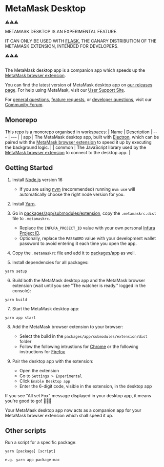 # MetaMask Desktop

⚠️⚠️⚠️

METAMASK DESKTOP IS AN EXPERIMENTAL FEATURE.

IT CAN ONLY BE USED WITH [FLASK](https://metamask.io/flask/), THE CANARY DISTRIBUTION OF THE METAMASK EXTENSION, INTENDED FOR DEVELOPERS.

⚠️⚠️⚠️
<br><br>

The MetaMask desktop app is a companion app which speeds up the [MetaMask browser extension](https://github.com/MetaMask/metamask-extension).

You can find the latest version of MetaMask desktop app on [our releases page](https://github.com/MetaMask/desktop/releases). For help using MetaMask, visit our [User Support Site](https://metamask.zendesk.com/hc/en-us).

For [general questions](https://community.metamask.io/c/learn/26), [feature requests](https://community.metamask.io/c/feature-requests-ideas/13), or [developer questions](https://community.metamask.io/c/developer-questions/11), visit our [Community Forum](https://community.metamask.io/).

## Monorepo

This repo is a monorepo organised in workspaces:
| Name | Description
| --- | --- |
| app | The MetaMask desktop app, built with [Electron](https://www.electronjs.org/docs/latest), which can be paired with the [MetaMask browser extension](https://github.com/MetaMask/metamask-extension) to speed it up by executing the background logic. |
| common | The JavaScript library used by the [MetaMask browser extension](https://github.com/MetaMask/metamask-extension) to connect to the desktop app. |

## Getting Started

1. Install [Node.js](https://nodejs.org) version 16
   - If you are using [nvm](https://github.com/nvm-sh/nvm#installing-and-updating) (recommended) running `nvm use` will automatically choose the right node version for you.


2. Install [Yarn](https://yarnpkg.com/en/docs/install).


3. Go in [packages/app/submodules/extension](packages/app/submodules/extension), copy the `.metamaskrc.dist` file to `.metamaskrc`.
   - Replace the `INFURA_PROJECT_ID` value with your own personal [Infura Project ID](https://infura.io/docs).
   - Optionally, replace the `PASSWORD` value with your development wallet password to avoid entering it each time you open the app.


4. Copy the `.metamaskrc` file and add it to [packages/app](packages/app) as well.


5. Install dependencies for all packages:
```
yarn setup
```

6. Build both the MetaMask desktop app and the MetaMask browser extension (wait until you see "The watcher is ready." logged in the console):
```
yarn build
```

7. Start the MetaMask desktop app:
```
yarn app start
```

8. Add the MetaMask browser extension to your browser:
   - Select the build in the `packages/app/submodules/extension/dist` folder
   - Follow the following intrustions for [Chrome](https://github.com/MetaMask/metamask-extension/blob/develop/docs/add-to-chrome.md) or the following instructions for [Firefox](https://github.com/MetaMask/metamask-extension/blob/develop/docs/add-to-firefox.md)

9. Pair the desktop app with the extension:
   - Open the extension
   - Go to `Settings > Experimental`
   - Click `Enable Desktop app`
   - Enter the 6-digit code, visible in the extension, in the desktop app

If you see "All set Fox" message displayed in your desktop app, it means you're good to go! 🚀🚀🚀

Your MetaMask desktop app now acts as a companion app for your MetaMask browser extension which shall speed it up.

## Other scripts

Run a script for a specific package:
```
yarn [package] [script]

e.g. yarn app package:mac
```
